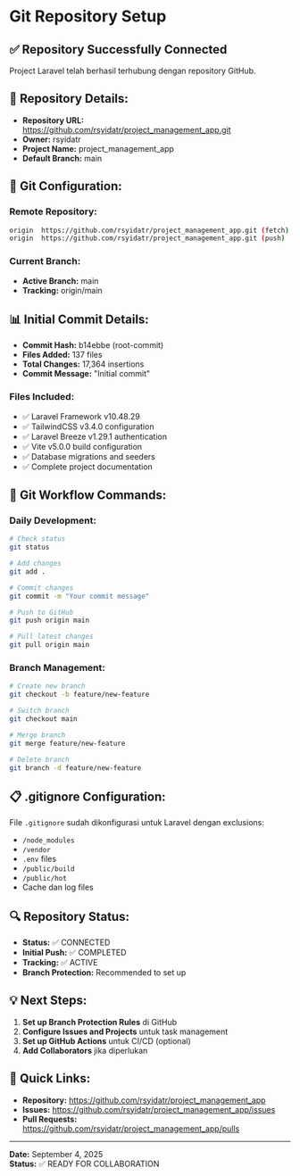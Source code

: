 # Git Repository Setup

## ✅ Repository Successfully Connected

Project Laravel telah berhasil terhubung dengan repository GitHub.

## 📝 Repository Details:

- **Repository URL:** https://github.com/rsyidatr/project_management_app.git
- **Owner:** rsyidatr
- **Project Name:** project_management_app
- **Default Branch:** main

## 🔧 Git Configuration:

### Remote Repository:
```bash
origin  https://github.com/rsyidatr/project_management_app.git (fetch)
origin  https://github.com/rsyidatr/project_management_app.git (push)
```

### Current Branch:
- **Active Branch:** main
- **Tracking:** origin/main

## 📊 Initial Commit Details:

- **Commit Hash:** b14ebbe (root-commit)
- **Files Added:** 137 files
- **Total Changes:** 17,364 insertions
- **Commit Message:** "Initial commit"

### Files Included:
- ✅ Laravel Framework v10.48.29
- ✅ TailwindCSS v3.4.0 configuration
- ✅ Laravel Breeze v1.29.1 authentication
- ✅ Vite v5.0.0 build configuration
- ✅ Database migrations and seeders
- ✅ Complete project documentation

## 🚀 Git Workflow Commands:

### Daily Development:
```bash
# Check status
git status

# Add changes
git add .

# Commit changes
git commit -m "Your commit message"

# Push to GitHub
git push origin main

# Pull latest changes
git pull origin main
```

### Branch Management:
```bash
# Create new branch
git checkout -b feature/new-feature

# Switch branch
git checkout main

# Merge branch
git merge feature/new-feature

# Delete branch
git branch -d feature/new-feature
```

## 📋 .gitignore Configuration:

File `.gitignore` sudah dikonfigurasi untuk Laravel dengan exclusions:
- `/node_modules`
- `/vendor`
- `.env` files
- `/public/build`
- `/public/hot`
- Cache dan log files

## 🔍 Repository Status:

- **Status:** ✅ CONNECTED
- **Initial Push:** ✅ COMPLETED
- **Tracking:** ✅ ACTIVE
- **Branch Protection:** Recommended to set up

## 💡 Next Steps:

1. **Set up Branch Protection Rules** di GitHub
2. **Configure Issues and Projects** untuk task management
3. **Set up GitHub Actions** untuk CI/CD (optional)
4. **Add Collaborators** jika diperlukan

## 🔗 Quick Links:

- **Repository:** https://github.com/rsyidatr/project_management_app
- **Issues:** https://github.com/rsyidatr/project_management_app/issues
- **Pull Requests:** https://github.com/rsyidatr/project_management_app/pulls

---
**Date:** September 4, 2025  
**Status:** ✅ READY FOR COLLABORATION
